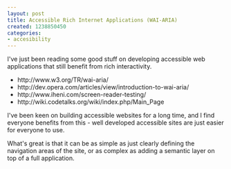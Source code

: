 ```yaml
---
layout: post
title: Accessible Rich Internet Applications (WAI-ARIA)
created: 1238850450
categories:
- accesibility
---
```

<p>
I've just been reading some good stuff on developing accessible web applications that still benefit from rich interactivity.
</p>
<ul>
	<li>http://www.w3.org/TR/wai-aria/</li>
	<li>http://dev.opera.com/articles/view/introduction-to-wai-aria/</li>
	<li>http://www.iheni.com/screen-reader-testing/</li>
	<li>http://wiki.codetalks.org/wiki/index.php/Main_Page</li>
</ul>
<p>
I've been keen on building accessible websites for a long time, and I find everyone benefits from this - well developed accessible sites are just easier for everyone to use.
</p>
<p>
What's great is that it can be as simple as just clearly defining the navigation areas of the site, or as complex as adding a semantic layer on top of a full application. 
</p>
<p>
&nbsp;
</p>
